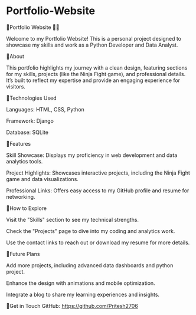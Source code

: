 # Portfolio-Website
🔵Portfolio Website 👨‍💻

Welcome to my Portfolio Website! This is a personal project designed to showcase my skills and work as a Python Developer and Data Analyst.


🔵About

This portfolio highlights my journey with a clean design, featuring sections for my skills, projects (like the Ninja Fight game), and professional details. It’s built to reflect my expertise and provide an engaging experience for visitors.


🔵Technologies Used

Languages: HTML, CSS, Python

Framework: Django

Database: SQLite


🔵Features

Skill Showcase: Displays my proficiency in web development and data analytics tools.

Project Highlights: Showcases interactive projects, including the Ninja Fight game and data visualizations.

Professional Links: Offers easy access to my GitHub profile and resume for networking.


🔵How to Explore

Visit the "Skills" section to see my technical strengths.

Check the "Projects" page to dive into my coding and analytics work.

Use the contact links to reach out or download my resume for more details.


🔵Future Plans

Add more projects, including advanced data dashboards and python project.

Enhance the design with animations and mobile optimization.

Integrate a blog to share my learning experiences and insights.


🔵Get in Touch
GitHub: https://github.com/Pritesh2706
